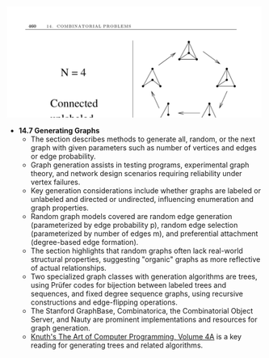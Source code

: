 ![ADM-ch14-combinatorials-graph-generation](ADM-ch14-combinatorials-graph-generation.best.png)

- **14.7 Generating Graphs**
  - The section describes methods to generate all, random, or the next graph with given parameters such as number of vertices and edges or edge probability.
  - Graph generation assists in testing programs, experimental graph theory, and network design scenarios requiring reliability under vertex failures.
  - Key generation considerations include whether graphs are labeled or unlabeled and directed or undirected, influencing enumeration and graph properties.
  - Random graph models covered are random edge generation (parameterized by edge probability p), random edge selection (parameterized by number of edges m), and preferential attachment (degree-based edge formation).
  - The section highlights that random graphs often lack real-world structural properties, suggesting "organic" graphs as more reflective of actual relationships.
  - Two specialized graph classes with generation algorithms are trees, using Prüfer codes for bijection between labeled trees and sequences, and fixed degree sequence graphs, using recursive constructions and edge-flipping operations.
  - The Stanford GraphBase, Combinatorica, the Combinatorial Object Server, and Nauty are prominent implementations and resources for graph generation.
  - [Knuth's The Art of Computer Programming, Volume 4A](https://cs.stanford.edu/~knuth/taocp.html) is a key reading for generating trees and related algorithms.
